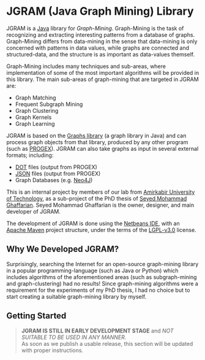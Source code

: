 # JGRAM (Java Graph Mining) Library

JGRAM is a [Java](https://en.wikipedia.org/wiki/Java_(programming_language)) library for *Graph-Mining*. Graph-Mining is the task of recognizing and extracting 
interesting patterns from a database of graphs. Graph-Mining differs from data-mining in the sense that data-mining is only concerned with patterns in data values, while graphs are connected and structured-data, and the structure is as important as data-values themself.

Graph-Mining includes many techniques and sub-areas, where implementation of some of the most important algorithms will be provided in this library. The main sub-areas of graph-mining that are targeted in JGRAM are:
 - Graph Matching
 - Frequent Subgraph Mining
 - Graph Clustering
 - Graph Kernels
 - Graph Learning

JGRAM is based on the [Graphs library](https://github.com/ghaffarian/graphs) (a graph library in Java) and can process graph objects from that library, produced by any other program (such as [PROGEX](https://github.com/ghaffarian/progex)). JGRAM can also take graphs as input in several external formats; including:
 - [DOT](https://en.wikipedia.org/wiki/DOT_\(graph_description_language\)) files (output from PROGEX)
 - [JSON](https://en.wikipedia.org/wiki/JSON) files (output from PROGEX)
 - Graph Databases (e.g. [Neo4J](https://neo4j.com))

This is an internal project by members of our lab from [Amirkabir University of Technology](http://aut.ac.ir), as a sub-project of the PhD thesis of [Seyed Mohammad Ghaffarian](http://linkedin.com/in/smghaffarian). Seyed Mohammad Ghaffarian is the owner, designer, and main developer of JGRAM.

The development of JGRAM is done using the [Netbeans IDE](https://netbeans.org), with an [Apache Maven](https://maven.apache.org) project structure, under the terms of the [LGPL-v3.0](https://www.gnu.org/licenses/lgpl-3.0.en.html) license.


## Why We Developed JGRAM?

Surprisingly, searching the Internet for an open-source graph-mining library in a popular 
programming-language (such as Java or Python) which includes algorithms of the aforementioned areas (such as subgraph-mining and graph-clustering) had no results! Since graph-mining algorithms were a requirement for the experiments of my PhD thesis, I had no choice but to start creating a suitable graph-mining library by myself.


## Getting Started

> **JGRAM IS STILL IN EARLY DEVELOPMENT STAGE** and *NOT SUITABLE TO BE USED IN ANY MANNER*. \
> As soon as we publish a usable release, this section will be updated with proper instructions.
